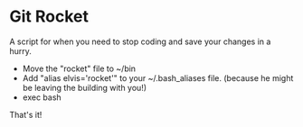Git Rocket
=============

A script for when you need to stop coding and save your changes in a hurry.

*   Move the "rocket" file to ~/bin
*   Add "alias elvis='rocket'" to your ~/.bash_aliases file. (because he might be leaving the building with you!)
*   exec bash

That's it!